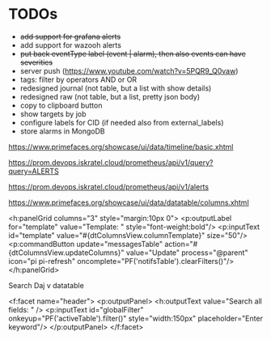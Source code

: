 # TODOs

- ~~add support for grafana alerts~~
- add support for wazooh alerts
- ~~put back eventType label (event | alarm), then also events can have severities~~
- server push (https://www.youtube.com/watch?v=5PQR9_Q0vaw)
- tags: filter by operators AND or OR
- redesigned journal (not table, but a list with show details)
- redesigned raw (not table, but a list, pretty json body)
- copy to clipboard button
- show targets by job
- configure labels for CID (if needed also from external_labels)
- store alarms in MongoDB



https://www.primefaces.org/showcase/ui/data/timeline/basic.xhtml


https://prom.devops.iskratel.cloud/prometheus/api/v1/query?query=ALERTS

https://prom.devops.iskratel.cloud/prometheus/api/v1/alerts


https://www.primefaces.org/showcase/ui/data/datatable/columns.xhtml


<h:panelGrid columns="3" style="margin:10px 0">
						<p:outputLabel for="template" value="Template: " style="font-weight:bold"/>
						<p:inputText id="template" value="#{dtColumnsView.columnTemplate}" size="50"/>
						<p:commandButton update="messagesTable" action="#{dtColumnsView.updateColumns}" value="Update" process="@parent" icon="pi pi-refresh" oncomplete="PF('notifsTable').clearFilters()"/>
					</h:panelGrid>


Search
Daj v datatable

<f:facet name="header">
							<p:outputPanel>
								<h:outputText value="Search all fields: " />
								<p:inputText id="globalFilter" onkeyup="PF('activeTable').filter()" style="width:150px" placeholder="Enter keyword"/>
							</p:outputPanel>
						</f:facet>
